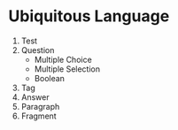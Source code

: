 # Ubiquitous Language
1. Test
2. Question
    - Multiple Choice
    - Multiple Selection
    - Boolean
3. Tag
4. Answer
5. Paragraph
6. Fragment
